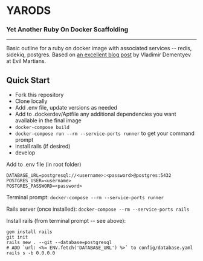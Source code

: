 # YARODS
### Yet Another Ruby On Docker Scaffolding
---

Basic outline for a ruby on docker image with associated services -- redis, sidekiq, postgres.  Based on [an excellent blog post](https://evilmartians.com/chronicles/ruby-on-whales-docker-for-ruby-rails-development) by Vladimir Dementyev at Evil Martians.


## Quick Start

  * Fork this repository
  * Clone locally
  * Add .env file, update versions as needed
  * Add to .dockerdev/Aptfile any additional dependencies you want available in the final image
  * `docker-compose build`
  * `docker-compose run --rm --service-ports runner` to get your command prompt
  * install rails (if desired)
  * develop

Add to .env file (in root folder) 
```
DATABASE_URL=postgresql://<username>:<password>@postgres:5432
POSTGRES_USER=<username>
POSTGRES_PASSWORD=<password>
```

Terminal prompt: `docker-compose --rm --service-ports runner`

Rails server (once installed): `docker-compose --rm --service-ports rails`

Install rails (from terminal prompt -- see above):
```
gem install rails
git init
rails new . --git --database=postgresql
# ADD `url: <%= ENV.fetch('DATABASE_URL') %>` to config/database.yaml
rails s -b 0.0.0.0
```
